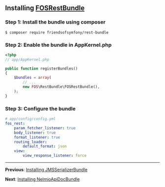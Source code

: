 ## Installing [FOSRestBundle](https://github.com/FriendsOfSymfony/FOSRestBundle)
### Step 1: Install the bundle using composer

```
$ composer require friendsofsymfony/rest-bundle

```

### Step 2: Enable the bundle in AppKernel.php

```php
<?php
// app/AppKernel.php

public function registerBundles()
{
    $bundles = array(
        // ...
        new FOS\RestBundle\FOSRestBundle(),
    );
}
```
### Step 3: Configure the bundle
```yaml
# app/config/config.yml
fos_rest:
    param_fetcher_listener: true
    body_listener: true
    format_listener: true
    routing_loader:
        default_format: json
    view:
        view_response_listener: force
```
---

**Previous**: [Installing JMSSerializerBundle](1_installing_jms_serializer.md)

**Next**: [Installing NelmioApiDocBundle](3_installing_nelmio_apidoc.md)

